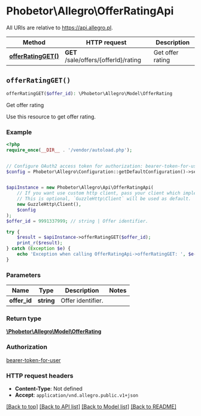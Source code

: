 # Phobetor\Allegro\OfferRatingApi

All URIs are relative to https://api.allegro.pl.

Method | HTTP request | Description
------------- | ------------- | -------------
[**offerRatingGET()**](OfferRatingApi.md#offerRatingGET) | **GET** /sale/offers/{offerId}/rating | Get offer rating


## `offerRatingGET()`

```php
offerRatingGET($offer_id): \Phobetor\Allegro\Model\OfferRating
```

Get offer rating

Use this resource to get offer rating.

### Example

```php
<?php
require_once(__DIR__ . '/vendor/autoload.php');


// Configure OAuth2 access token for authorization: bearer-token-for-user
$config = Phobetor\Allegro\Configuration::getDefaultConfiguration()->setAccessToken('YOUR_ACCESS_TOKEN');


$apiInstance = new Phobetor\Allegro\Api\OfferRatingApi(
    // If you want use custom http client, pass your client which implements `GuzzleHttp\ClientInterface`.
    // This is optional, `GuzzleHttp\Client` will be used as default.
    new GuzzleHttp\Client(),
    $config
);
$offer_id = 9991337999; // string | Offer identifier.

try {
    $result = $apiInstance->offerRatingGET($offer_id);
    print_r($result);
} catch (Exception $e) {
    echo 'Exception when calling OfferRatingApi->offerRatingGET: ', $e->getMessage(), PHP_EOL;
}
```

### Parameters

Name | Type | Description  | Notes
------------- | ------------- | ------------- | -------------
 **offer_id** | **string**| Offer identifier. |

### Return type

[**\Phobetor\Allegro\Model\OfferRating**](../Model/OfferRating.md)

### Authorization

[bearer-token-for-user](../../README.md#bearer-token-for-user)

### HTTP request headers

- **Content-Type**: Not defined
- **Accept**: `application/vnd.allegro.public.v1+json`

[[Back to top]](#) [[Back to API list]](../../README.md#endpoints)
[[Back to Model list]](../../README.md#models)
[[Back to README]](../../README.md)
